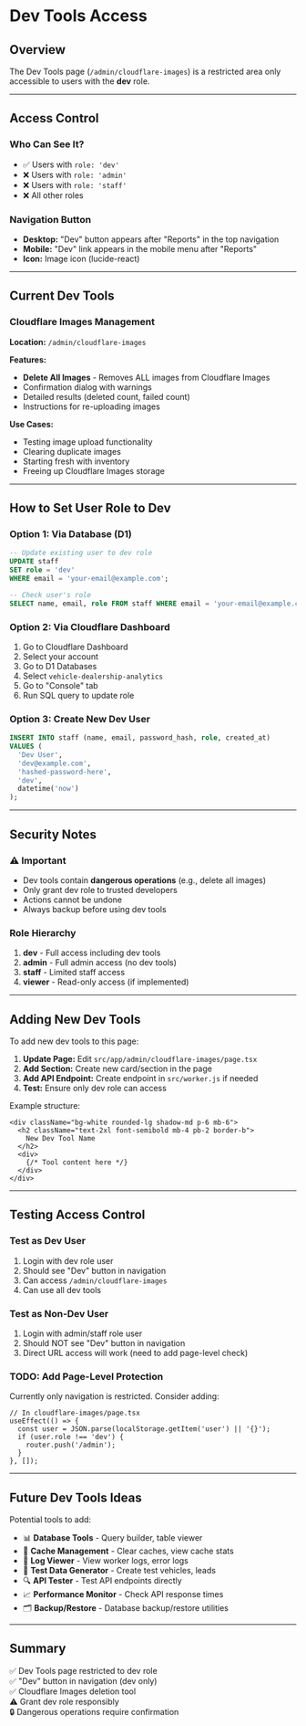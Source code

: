 # Dev Tools Access

## Overview

The Dev Tools page (`/admin/cloudflare-images`) is a restricted area only accessible to users with the **dev** role.

---

## Access Control

### Who Can See It?
- ✅ Users with `role: 'dev'`
- ❌ Users with `role: 'admin'`
- ❌ Users with `role: 'staff'`
- ❌ All other roles

### Navigation Button
- **Desktop:** "Dev" button appears after "Reports" in the top navigation
- **Mobile:** "Dev" link appears in the mobile menu after "Reports"
- **Icon:** Image icon (lucide-react)

---

## Current Dev Tools

### Cloudflare Images Management

**Location:** `/admin/cloudflare-images`

**Features:**
- **Delete All Images** - Removes ALL images from Cloudflare Images
- Confirmation dialog with warnings
- Detailed results (deleted count, failed count)
- Instructions for re-uploading images

**Use Cases:**
- Testing image upload functionality
- Clearing duplicate images
- Starting fresh with inventory
- Freeing up Cloudflare Images storage

---

## How to Set User Role to Dev

### Option 1: Via Database (D1)

```sql
-- Update existing user to dev role
UPDATE staff 
SET role = 'dev' 
WHERE email = 'your-email@example.com';

-- Check user's role
SELECT name, email, role FROM staff WHERE email = 'your-email@example.com';
```

### Option 2: Via Cloudflare Dashboard

1. Go to Cloudflare Dashboard
2. Select your account
3. Go to D1 Databases
4. Select `vehicle-dealership-analytics`
5. Go to "Console" tab
6. Run SQL query to update role

### Option 3: Create New Dev User

```sql
INSERT INTO staff (name, email, password_hash, role, created_at)
VALUES (
  'Dev User',
  'dev@example.com',
  'hashed-password-here',
  'dev',
  datetime('now')
);
```

---

## Security Notes

### ⚠️ Important
- Dev tools contain **dangerous operations** (e.g., delete all images)
- Only grant dev role to trusted developers
- Actions cannot be undone
- Always backup before using dev tools

### Role Hierarchy
1. **dev** - Full access including dev tools
2. **admin** - Full admin access (no dev tools)
3. **staff** - Limited staff access
4. **viewer** - Read-only access (if implemented)

---

## Adding New Dev Tools

To add new dev tools to this page:

1. **Update Page:** Edit `src/app/admin/cloudflare-images/page.tsx`
2. **Add Section:** Create new card/section in the page
3. **Add API Endpoint:** Create endpoint in `src/worker.js` if needed
4. **Test:** Ensure only dev role can access

Example structure:
```tsx
<div className="bg-white rounded-lg shadow-md p-6 mb-6">
  <h2 className="text-2xl font-semibold mb-4 pb-2 border-b">
    New Dev Tool Name
  </h2>
  <div>
    {/* Tool content here */}
  </div>
</div>
```

---

## Testing Access Control

### Test as Dev User
1. Login with dev role user
2. Should see "Dev" button in navigation
3. Can access `/admin/cloudflare-images`
4. Can use all dev tools

### Test as Non-Dev User
1. Login with admin/staff role user
2. Should NOT see "Dev" button in navigation
3. Direct URL access will work (need to add page-level check)

### TODO: Add Page-Level Protection
Currently only navigation is restricted. Consider adding:
```tsx
// In cloudflare-images/page.tsx
useEffect(() => {
  const user = JSON.parse(localStorage.getItem('user') || '{}');
  if (user.role !== 'dev') {
    router.push('/admin');
  }
}, []);
```

---

## Future Dev Tools Ideas

Potential tools to add:
- 📊 **Database Tools** - Query builder, table viewer
- 🔄 **Cache Management** - Clear caches, view cache stats
- 📝 **Log Viewer** - View worker logs, error logs
- 🧪 **Test Data Generator** - Create test vehicles, leads
- 🔍 **API Tester** - Test API endpoints directly
- 📈 **Performance Monitor** - Check API response times
- 🗂️ **Backup/Restore** - Database backup/restore utilities

---

## Summary

✅ Dev Tools page restricted to dev role  
✅ "Dev" button in navigation (dev only)  
✅ Cloudflare Images deletion tool  
⚠️ Grant dev role responsibly  
🔒 Dangerous operations require confirmation  
